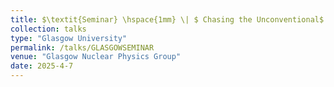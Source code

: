 ```yaml
---
title: $\textit{Seminar} \hspace{1mm} \| $ Chasing the Unconventional$:$ Exploring Photoproduced $\eta{^{(\prime)}}\pi^0$ Systems in the Search for Exotic Hadrons at GlueX
collection: talks
type: "Glasgow University"
permalink: /talks/GLASGOWSEMINAR
venue: "Glasgow Nuclear Physics Group"
date: 2025-4-7
---
```

